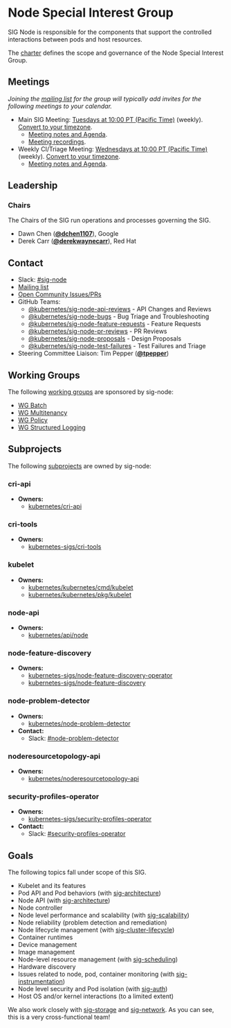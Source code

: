 <!---
This is an autogenerated file!

Please do not edit this file directly, but instead make changes to the
sigs.yaml file in the project root.

To understand how this file is generated, see https://git.k8s.io/community/generator/README.md
--->
# Node Special Interest Group

SIG Node is responsible for the components that support the controlled interactions between pods and host resources.

The [charter](charter.md) defines the scope and governance of the Node Special Interest Group.

## Meetings
*Joining the [mailing list](https://groups.google.com/forum/#!forum/kubernetes-sig-node) for the group will typically add invites for the following meetings to your calendar.*
* Main SIG Meeting: [Tuesdays at 10:00 PT (Pacific Time)](https://zoom.us/j/4799874685) (weekly). [Convert to your timezone](http://www.thetimezoneconverter.com/?t=10:00&tz=PT%20%28Pacific%20Time%29).
  * [Meeting notes and Agenda](https://docs.google.com/document/d/1Ne57gvidMEWXR70OxxnRkYquAoMpt56o75oZtg-OeBg/edit?usp=sharing).
  * [Meeting recordings](https://www.youtube.com/playlist?list=PL69nYSiGNLP1wJPj5DYWXjiArF-MJ5fNG).
* Weekly CI/Triage Meeting: [Wednesdays at 10:00 PT (Pacific Time)](https://zoom.us/j/4799874685) (weekly). [Convert to your timezone](http://www.thetimezoneconverter.com/?t=10:00&tz=PT%20%28Pacific%20Time%29).
  * [Meeting notes and Agenda](https://docs.google.com/document/d/1fb-ugvgdSVIkkuJ388_nhp2pBTy_4HEVg5848Xy7n5U/edit).

## Leadership

### Chairs
The Chairs of the SIG run operations and processes governing the SIG.

* Dawn Chen (**[@dchen1107](https://github.com/dchen1107)**), Google
* Derek Carr (**[@derekwaynecarr](https://github.com/derekwaynecarr)**), Red Hat

## Contact
- Slack: [#sig-node](https://kubernetes.slack.com/messages/sig-node)
- [Mailing list](https://groups.google.com/forum/#!forum/kubernetes-sig-node)
- [Open Community Issues/PRs](https://github.com/kubernetes/community/labels/sig%2Fnode)
- GitHub Teams:
    - [@kubernetes/sig-node-api-reviews](https://github.com/orgs/kubernetes/teams/sig-node-api-reviews) - API Changes and Reviews
    - [@kubernetes/sig-node-bugs](https://github.com/orgs/kubernetes/teams/sig-node-bugs) - Bug Triage and Troubleshooting
    - [@kubernetes/sig-node-feature-requests](https://github.com/orgs/kubernetes/teams/sig-node-feature-requests) - Feature Requests
    - [@kubernetes/sig-node-pr-reviews](https://github.com/orgs/kubernetes/teams/sig-node-pr-reviews) - PR Reviews
    - [@kubernetes/sig-node-proposals](https://github.com/orgs/kubernetes/teams/sig-node-proposals) - Design Proposals
    - [@kubernetes/sig-node-test-failures](https://github.com/orgs/kubernetes/teams/sig-node-test-failures) - Test Failures and Triage
- Steering Committee Liaison: Tim Pepper (**[@tpepper](https://github.com/tpepper)**)

## Working Groups

The following [working groups][working-group-definition] are sponsored by sig-node:
* [WG Batch](/wg-batch)
* [WG Multitenancy](/wg-multitenancy)
* [WG Policy](/wg-policy)
* [WG Structured Logging](/wg-structured-logging)


## Subprojects

The following [subprojects][subproject-definition] are owned by sig-node:
### cri-api
- **Owners:**
  - [kubernetes/cri-api](https://github.com/kubernetes/cri-api/blob/master/OWNERS)
### cri-tools
- **Owners:**
  - [kubernetes-sigs/cri-tools](https://github.com/kubernetes-sigs/cri-tools/blob/master/OWNERS)
### kubelet
- **Owners:**
  - [kubernetes/kubernetes/cmd/kubelet](https://github.com/kubernetes/kubernetes/blob/master/cmd/kubelet/OWNERS)
  - [kubernetes/kubernetes/pkg/kubelet](https://github.com/kubernetes/kubernetes/blob/master/pkg/kubelet/OWNERS)
### node-api
- **Owners:**
  - [kubernetes/api/node](https://github.com/kubernetes/api/blob/master/node/OWNERS)
### node-feature-discovery
- **Owners:**
  - [kubernetes-sigs/node-feature-discovery-operator](https://github.com/kubernetes-sigs/node-feature-discovery-operator/blob/master/OWNERS)
  - [kubernetes-sigs/node-feature-discovery](https://github.com/kubernetes-sigs/node-feature-discovery/blob/master/OWNERS)
### node-problem-detector
- **Owners:**
  - [kubernetes/node-problem-detector](https://github.com/kubernetes/node-problem-detector/blob/master/OWNERS)
- **Contact:**
  - Slack: [#node-problem-detector](https://kubernetes.slack.com/messages/node-problem-detector)
### noderesourcetopology-api
- **Owners:**
  - [kubernetes/noderesourcetopology-api](https://github.com/kubernetes/noderesourcetopology-api/blob/master/OWNERS)
### security-profiles-operator
- **Owners:**
  - [kubernetes-sigs/security-profiles-operator](https://github.com/kubernetes-sigs/security-profiles-operator/blob/master/OWNERS)
- **Contact:**
  - Slack: [#security-profiles-operator](https://kubernetes.slack.com/messages/security-profiles-operator)

[subproject-definition]: https://github.com/kubernetes/community/blob/master/governance.md#subprojects
[working-group-definition]: https://github.com/kubernetes/community/blob/master/governance.md#working-groups
<!-- BEGIN CUSTOM CONTENT -->
## Goals

The following topics fall under scope of this SIG.

- Kubelet and its features
- Pod API and Pod behaviors (with [sig-architecture](../sig-architecture))
- Node API (with [sig-architecture](../sig-architecture))
- Node controller
- Node level performance and scalability (with [sig-scalability](../sig-scalability))
- Node reliability (problem detection and remediation)
- Node lifecycle management (with [sig-cluster-lifecycle](../sig-cluster-lifecycle))
- Container runtimes
- Device management
- Image management
- Node-level resource management (with [sig-scheduling](../sig-scheduling))
- Hardware discovery
- Issues related to node, pod, container monitoring (with [sig-instrumentation](../sig-instrumentation))
- Node level security and Pod isolation (with [sig-auth](../sig-auth))
- Host OS and/or kernel interactions (to a limited extent)

We also work closely with [sig-storage](../sig-storage) and [sig-network](../sig-network). As you can see, this is a very cross-functional team!
<!-- END CUSTOM CONTENT -->
